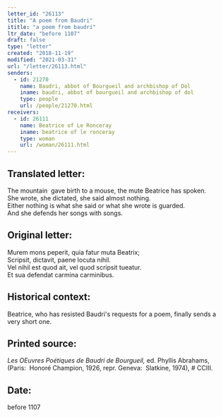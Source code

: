 ```yaml
---
letter_id: "26113"
title: "A poem from Baudri"
ititle: "a poem from baudri"
ltr_date: "before 1107"
draft: false
type: "letter"
created: "2018-11-19"
modified: "2021-03-31"
url: "/letter/26113.html"
senders:
  - id: 21270
    name: Baudri, abbot of Bourgueil and archbishop of Dol
    iname: baudri, abbot of bourgueil and archbishop of dol
    type: people
    url: /people/21270.html
receivers:
  - id: 26111
    name: Beatrice of Le Ronceray
    iname: beatrice of le ronceray
    type: woman
    url: /woman/26111.html
---
```

<h2> Translated letter:</h2><p>The mountain&nbsp; gave birth to a mouse, the mute Beatrice has spoken.<br>She wrote, she dictated, she said almost nothing.<br>Either nothing is what she said or what she wrote is guarded.<br>And she defends her songs with songs.</p><h2 class="mt-4"> Original letter:</h2><p>Murem mons peperit, quia fatur muta Beatrix;<br>Scripsit, dictavit, paene locuta nihil.<br>Vel nihil est quod ait, vel quod scripsit tueatur.<br>Et sua defendat carmina carminibus.</p><h2 class="mt-4"> Historical context:</h2><p>Beatrice, who has resisted Baudri's requests for a poem, finally sends a very short one.</p><h2 class="mt-4"> Printed source:</h2><p><i>Les OEuvres Poétiques de Baudri de Bourgueil,</i>&nbsp;ed. Phyllis Abrahams, (Paris: &nbsp;Honoré Champion, 1926, repr. Geneva: &nbsp;Slatkine, 1974), # CCIII.</p><h2 class="mt-4"> Date:</h2>before 1107
